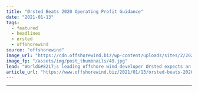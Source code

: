 ```yaml
---
title: "Ørsted Beats 2020 Operating Profit Guidance"
date: "2021-01-13"
tags: 
  - featured
  - headlines
  - ørsted
  - offshorewind
source: "offshorewind"
image_url: "https://cdn.offshorewind.biz/wp-content/uploads/sites/2/2021/01/13084002/%C3%98rsted-Beats-2020-EBITDA-Guidance.jpg"
image_fp: "/assets/img/post_thumbnails/49.jpg"
lead: "World&#8217;s leading offshore wind developer Ørsted expects an operating profit (EBITDA) of DKK 18"
article_url: "https://www.offshorewind.biz/2021/01/13/orsted-beats-2020-operating-profit-guidance/"
---
```


---
